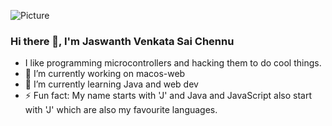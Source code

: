 ![Picture](https://user-images.githubusercontent.com/10300504/226830685-f1dc7e5c-e015-4bde-ab65-602862afc262.png)


### Hi there 👋, I'm Jaswanth Venkata Sai Chennu
- I like programming microcontrollers and hacking them to do cool things.
- 🔭 I’m currently working on macos-web
- 🌱 I’m currently learning Java and web dev
- ⚡ Fun fact: My name starts with 'J' and Java and JavaScript also start with 'J' which are also my favourite languages.
<!--
**jaswch/jaswch** is a ✨ _special_ ✨ repository because its `README.md` (this file) appears on your GitHub profile.

Here are some ideas to get you started:

- 🔭 I’m currently working on ...
- 🌱 I’m currently learning ...
- 👯 I’m looking to collaborate on ...
- 🤔 I’m looking for help with ...
- 💬 Ask me about ...
- 📫 How to reach me: ...
- 😄 Pronouns: ...
- ⚡ Fun fact: ...
-->
